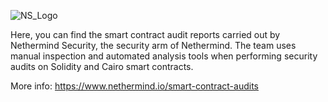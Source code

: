 
![NS_Logo](https://github.com/NethermindEth/PublicAuditReports/assets/114106639/637075e6-501c-4350-be8f-6e2afc38b136)


Here, you can find the smart contract audit reports carried out by Nethermind Security, the security arm of Nethermind. 
The team uses manual inspection and automated analysis tools when performing security audits on Solidity and Cairo smart contracts.

More info: https://www.nethermind.io/smart-contract-audits
